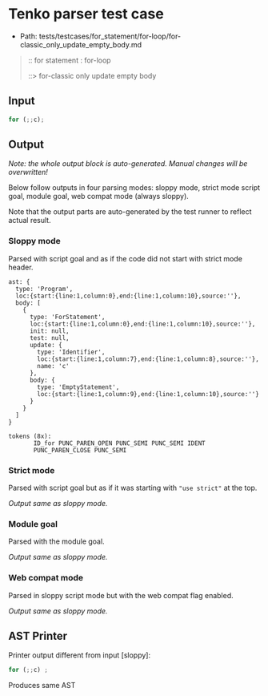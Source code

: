 # Tenko parser test case

- Path: tests/testcases/for_statement/for-loop/for-classic_only_update_empty_body.md

> :: for statement : for-loop
>
> ::> for-classic only update empty body

## Input

`````js
for (;;c);
`````

## Output

_Note: the whole output block is auto-generated. Manual changes will be overwritten!_

Below follow outputs in four parsing modes: sloppy mode, strict mode script goal, module goal, web compat mode (always sloppy).

Note that the output parts are auto-generated by the test runner to reflect actual result.

### Sloppy mode

Parsed with script goal and as if the code did not start with strict mode header.

`````
ast: {
  type: 'Program',
  loc:{start:{line:1,column:0},end:{line:1,column:10},source:''},
  body: [
    {
      type: 'ForStatement',
      loc:{start:{line:1,column:0},end:{line:1,column:10},source:''},
      init: null,
      test: null,
      update: {
        type: 'Identifier',
        loc:{start:{line:1,column:7},end:{line:1,column:8},source:''},
        name: 'c'
      },
      body: {
        type: 'EmptyStatement',
        loc:{start:{line:1,column:9},end:{line:1,column:10},source:''}
      }
    }
  ]
}

tokens (8x):
       ID_for PUNC_PAREN_OPEN PUNC_SEMI PUNC_SEMI IDENT
       PUNC_PAREN_CLOSE PUNC_SEMI
`````

### Strict mode

Parsed with script goal but as if it was starting with `"use strict"` at the top.

_Output same as sloppy mode._

### Module goal

Parsed with the module goal.

_Output same as sloppy mode._

### Web compat mode

Parsed in sloppy script mode but with the web compat flag enabled.

_Output same as sloppy mode._

## AST Printer

Printer output different from input [sloppy]:

````js
for (;;c) ;
````

Produces same AST
